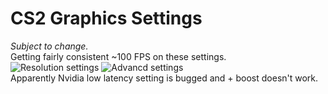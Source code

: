 # CS2 Graphics Settings
_Subject to change._<br>Getting fairly consistent ~100 FPS on these settings.<br>
![Resolution settings](https://github.com/rja2006/GameConfigs/blob/main/CounterStrike/Images/cs2_resolution.jpg)
![Advancd settings](https://github.com/rja2006/GameConfigs/blob/main/CounterStrike/Images/cs2_advanced_graphics.jpg)<br>
Apparently Nvidia low latency setting is bugged and + boost doesn't work.
